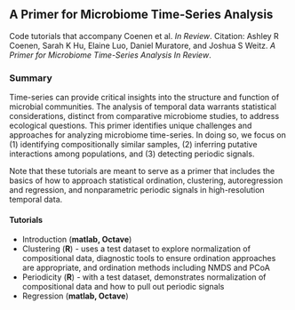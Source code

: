 ## **A Primer for Microbiome Time-Series Analysis**

Code tutorials that accompany Coenen et al. _In Review_. 
Citation: Ashley R Coenen, Sarah K Hu, Elaine Luo, Daniel Muratore, and Joshua S Weitz. *A Primer for Microbiome Time-Series Analysis* _In Review_.  

### Summary  
Time-series can provide critical insights into the structure and function of microbial communities. The analysis of temporal data warrants statistical considerations, distinct from comparative microbiome studies, to address ecological questions. This primer identifies unique challenges and approaches for analyzing microbiome time-series. In doing so, we focus on (1) identifying compositionally similar samples, (2) inferring putative interactions among populations, and (3) detecting periodic signals.  

Note that these tutorials are meant to serve as a primer that includes the basics of how to approach statistical ordination, clustering, autoregression and regression, and nonparametric periodic signals in high-resolution temporal data.  

#### **Tutorials**
* Introduction (**matlab, Octave**)
* Clustering (**R**) - uses a test dataset to explore normalization of compositional data, diagnostic tools to ensure ordination approaches are appropriate, and ordination methods including NMDS and PCoA
* Periodicity (**R**) - with a test dataset, demonstrates normalization of compositional data and how to pull out periodic signals 
* Regression (**matlab, Octave**)
